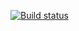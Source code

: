 [![Build status](https://ci.appveyor.com/api/projects/status/e76tcjj5gmus5c67?svg=true)](https://ci.appveyor.com/project/Rimma-StupaZ7/patterns-task2)